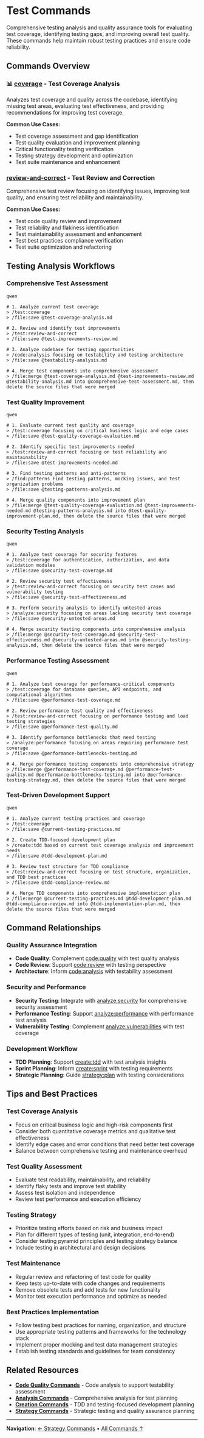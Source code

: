 # Test Commands

Comprehensive testing analysis and quality assurance tools for evaluating test coverage, identifying testing gaps, and improving overall test quality. These commands help maintain robust testing practices and ensure code reliability.

## Commands Overview

### 📊 [coverage](coverage.md) - Test Coverage Analysis
Analyzes test coverage and quality across the codebase, identifying missing test areas, evaluating test effectiveness, and providing recommendations for improving test coverage.

**Common Use Cases:**
- Test coverage assessment and gap identification
- Test quality evaluation and improvement planning
- Critical functionality testing verification
- Testing strategy development and optimization
- Test suite maintenance and enhancement

### [review-and-correct](review-and-correct.md) - Test Review and Correction
Comprehensive test review focusing on identifying issues, improving test quality, and ensuring test reliability and maintainability.

**Common Use Cases:**
- Test code quality review and improvement
- Test reliability and flakiness identification
- Test maintainability assessment and enhancement
- Test best practices compliance verification
- Test suite optimization and refactoring

## Testing Analysis Workflows

### Comprehensive Test Assessment
```
qwen
```

```qwen
# 1. Analyze current test coverage
> /test:coverage
> /file:save @test-coverage-analysis.md

# 2. Review and identify test improvements
> /test:review-and-correct
> /file:save @test-improvements-review.md

# 3. Analyze codebase for testing opportunities
> /code:analysis focusing on testability and testing architecture
> /file:save @testability-analysis.md

# 4. Merge test components into comprehensive assessment
> /file:merge @test-coverage-analysis.md @test-improvements-review.md @testability-analysis.md into @comprehensive-test-assessment.md, then delete the source files that were merged
```

### Test Quality Improvement
```
qwen
```

```qwen
# 1. Evaluate current test quality and coverage
> /test:coverage focusing on critical business logic and edge cases
> /file:save @test-quality-coverage-evaluation.md

# 2. Identify specific test improvements needed
> /test:review-and-correct focusing on test reliability and maintainability
> /file:save @test-improvements-needed.md

# 3. Find testing patterns and anti-patterns
> /find:patterns Find testing patterns, mocking issues, and test organization problems
> /file:save @testing-patterns-analysis.md

# 4. Merge quality components into improvement plan
> /file:merge @test-quality-coverage-evaluation.md @test-improvements-needed.md @testing-patterns-analysis.md into @test-quality-improvement-plan.md, then delete the source files that were merged
```

### Security Testing Analysis
```
qwen
```

```qwen
# 1. Analyze test coverage for security features
> /test:coverage for authentication, authorization, and data validation modules
> /file:save @security-test-coverage.md

# 2. Review security test effectiveness
> /test:review-and-correct focusing on security test cases and vulnerability testing
> /file:save @security-test-effectiveness.md

# 3. Perform security analysis to identify untested areas
> /analyze:security focusing on areas lacking security test coverage
> /file:save @security-untested-areas.md

# 4. Merge security testing components into comprehensive analysis
> /file:merge @security-test-coverage.md @security-test-effectiveness.md @security-untested-areas.md into @security-testing-analysis.md, then delete the source files that were merged
```

### Performance Testing Assessment
```
qwen
```

```qwen
# 1. Analyze test coverage for performance-critical components
> /test:coverage for database queries, API endpoints, and computational algorithms
> /file:save @performance-test-coverage.md

# 2. Review performance test quality and effectiveness
> /test:review-and-correct focusing on performance testing and load testing strategies
> /file:save @performance-test-quality.md

# 3. Identify performance bottlenecks that need testing
> /analyze:performance focusing on areas requiring performance test coverage
> /file:save @performance-bottlenecks-testing.md

# 4. Merge performance testing components into comprehensive strategy
> /file:merge @performance-test-coverage.md @performance-test-quality.md @performance-bottlenecks-testing.md into @performance-testing-strategy.md, then delete the source files that were merged
```

### Test-Driven Development Support
```
qwen
```

```qwen
# 1. Analyze current testing practices and coverage
> /test:coverage
> /file:save @current-testing-practices.md

# 2. Create TDD-focused development plan
> /create:tdd based on current test coverage analysis and improvement needs
> /file:save @tdd-development-plan.md

# 3. Review test structure for TDD compliance
> /test:review-and-correct focusing on test structure, organization, and TDD best practices
> /file:save @tdd-compliance-review.md

# 4. Merge TDD components into comprehensive implementation plan
> /file:merge @current-testing-practices.md @tdd-development-plan.md @tdd-compliance-review.md into @tdd-implementation-plan.md, then delete the source files that were merged
```

## Command Relationships

### Quality Assurance Integration
- **Code Quality**: Complement [code:quality](../code/quality.md) with test quality analysis
- **Code Review**: Support [code:review](../code/review.md) with testing perspective
- **Architecture**: Inform [code:analysis](../code/analysis.md) with testability assessment

### Security and Performance
- **Security Testing**: Integrate with [analyze:security](../analyze/security.md) for comprehensive security assessment
- **Performance Testing**: Support [analyze:performance](../analyze/performance.md) with performance test analysis
- **Vulnerability Testing**: Complement [analyze:vulnerabilities](../analyze/vulnerabilities.md) with test coverage

### Development Workflow
- **TDD Planning**: Support [create:tdd](../create/tdd.md) with test analysis insights
- **Sprint Planning**: Inform [create:sprint](../create/sprint.md) with testing requirements
- **Strategic Planning**: Guide [strategy:plan](../strategy/plan.md) with testing considerations

## Tips and Best Practices

### Test Coverage Analysis
- Focus on critical business logic and high-risk components first
- Consider both quantitative coverage metrics and qualitative test effectiveness
- Identify edge cases and error conditions that need better test coverage
- Balance between comprehensive testing and maintenance overhead

### Test Quality Assessment
- Evaluate test readability, maintainability, and reliability
- Identify flaky tests and improve test stability
- Assess test isolation and independence
- Review test performance and execution efficiency

### Testing Strategy
- Prioritize testing efforts based on risk and business impact
- Plan for different types of testing (unit, integration, end-to-end)
- Consider testing pyramid principles and testing strategy balance
- Include testing in architectural and design decisions

### Test Maintenance
- Regular review and refactoring of test code for quality
- Keep tests up-to-date with code changes and requirements
- Remove obsolete tests and add tests for new functionality
- Monitor test execution performance and optimize as needed

### Best Practices Implementation
- Follow testing best practices for naming, organization, and structure
- Use appropriate testing patterns and frameworks for the technology stack
- Implement proper mocking and test data management strategies
- Establish testing standards and guidelines for team consistency

## Related Resources

- **[Code Quality Commands](../code/)** - Code analysis to support testability assessment
- **[Analysis Commands](../analyze/)** - Comprehensive analysis for test planning
- **[Creation Commands](../create/)** - TDD and testing-focused development planning
- **[Strategy Commands](../strategy/)** - Strategic testing and quality assurance planning

---

**Navigation**: [← Strategy Commands](../strategy/) • [All Commands ↑](../)